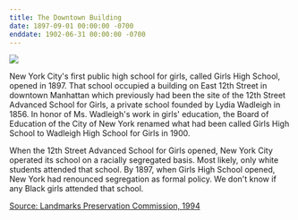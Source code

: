 ```yaml
---
title: The Downtown Building
date: 1897-09-01 00:00:00 -0700
enddate: 1902-06-31 00:00:00 -0700
---
```


![](https://upload.wikimedia.org/wikipedia/commons/2/2f/LydiaFowlerWadleigh.jpg)

New York City's first public high school for girls, called Girls High School, opened in 1897. That school occupied a building on East 12th Street in downtown Manhattan which previously had been the site of the 12th Street Advanced School for Girls, a private school founded by Lydia Wadleigh in 1856. In honor of Ms. Wadleigh's work in girls' education, the Board of Education of the City of New York renamed what had been called Girls High School to Wadleigh High School for Girls in 1900. 

When the 12th Street Advanced School for Girls opened, New York City operated its school on a racially segregated basis. Most likely, only white students attended that school. By 1897, when Girls High School opened, New York had renounced segregation as formal policy. We don't know if any Black girls attended that school. 

[Source: Landmarks Preservation Commission, 1994](http://neighborhoodpreservationcenter.org/db/bb_files/Wadleigh-High-School-For-Girls.pdf)